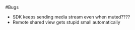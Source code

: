 #Bugs
- SDK keeps sending media stream even when muted????
- Remote shared view gets stupid small automatically
